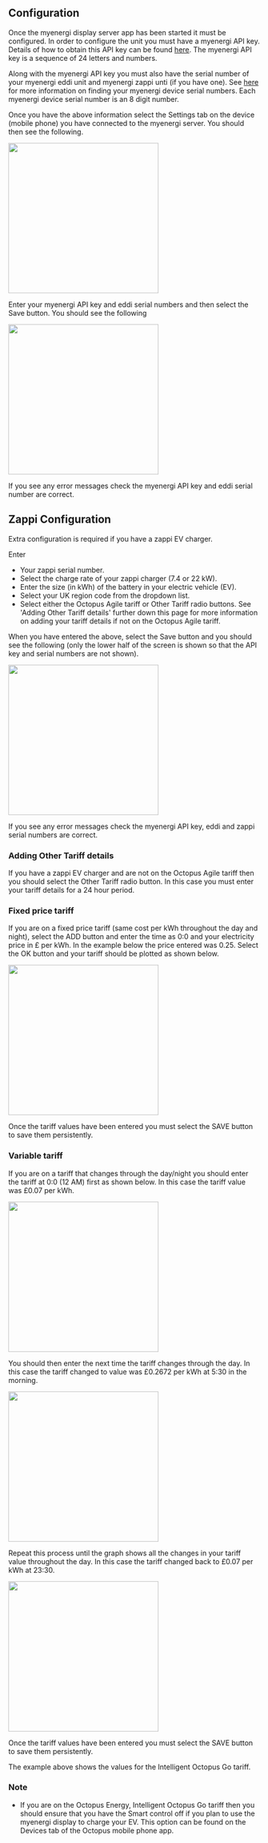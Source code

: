 ## Configuration
Once the myenergi display server app has been started it must be configured. In order to configure the unit you must have a myenergi API key. Details of how to obtain this API key can be found [here](https://support.myenergi.com/hc/en-gb/articles/5069627351185-How-do-I-get-an-API-key). The myenergi API key is a sequence of 24 letters and numbers.

Along with the myenergi API key you must also have the serial number of your myenergi eddi unit and myenergi zappi unti (if you have one). See [here](https://support.myenergi.com/hc/en-gb/articles/4420098391953-How-do-I-find-my-serial-number-and-registration-code) for more information on finding your myenergi device serial numbers. Each myenergi device serial number is an 8 digit number.

Once you have the above information select the Settings tab on the device (mobile phone) you have connected to the myenergi server. You should then see the following.

<img src="images/settings_unconfigured.png" width="300"/>

Enter your myenergi API key and eddi serial numbers and then select the Save button. You should see the following

<img src="images/settings_only_eddi_configured.png" width="300"/>

If you see any error messages check the myenergi API key and eddi serial number are correct.

## Zappi Configuration
Extra configuration is required if you have a zappi EV charger.

Enter

- Your zappi serial number.
- Select the charge rate of your zappi charger (7.4 or 22 kW).
- Enter the size (in kWh) of the battery in your electric vehicle (EV).
- Select your UK region code from the dropdown list.
- Select either the Octopus Agile tariff or Other Tariff radio buttons. See 'Adding Other Tariff details' further down this page for more information on adding your tariff details if not on the Octopus Agile tariff.

When you have entered the above, select the Save button and you should see the following (only the lower half of the screen is shown so that the API key and serial numbers are not shown).

<img src="images/settings_zappi_configured.png" width="300"/>

If you see any error messages check the myenergi API key, eddi and zappi serial numbers are correct.


### Adding Other Tariff details
If you have a zappi EV charger and are not on the Octopus Agile tariff then you should select the Other Tariff radio button. In this case you must enter your tariff details for a 24 hour period.

### Fixed price tariff

If you are on a fixed price tariff (same cost per kWh throughout the day and night), select the ADD button and enter the time as 0:0 and your electricity price in £ per kWh. In the example below the price entered was 0.25. Select the OK button and your tariff should be plotted as shown below.

<img src="images/settings_fixed_price_tariff.png" width="300"/>

Once the tariff values have been entered you must select the SAVE button to save them persistently.

### Variable tariff

If you are on a tariff that changes through the day/night you should enter the tariff at 0:0 (12 AM) first as shown below. In this case the tariff value was £0.07 per kWh.

<img src="images/settings_other_tariff_1.png" width="300"/>

You should then enter the next time the tariff changes through the day. In this case the tariff changed to value was £0.2672 per kWh at 5:30 in the morning.

<img src="images/settings_other_tariff_2.png" width="300"/>

Repeat this process until the graph shows all the changes in your tariff value throughout the day. In this case the tariff changed back to £0.07 per kWh at 23:30.

<img src="images/settings_other_tariff_3.png" width="300"/>

Once the tariff values have been entered you must select the SAVE button to save them persistently.

The example above shows the values for the Intelligent Octopus Go tariff.

### Note

- If you are on the Octopus Energy, Intelligent Octopus Go tariff then you should ensure that you have the Smart control off if you plan to use the myenergi display to charge your EV. This option can be found on the Devices tab of the Octopus mobile phone app.